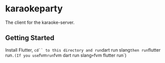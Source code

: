 # karaokeparty

The client for the karaoke-server.

## Getting Started

Install Flutter, `cd`` to this directory and run`dart run slang`then run`flutter run`.(If you use`fvm`run`fvm dart run slang`+`fvm flutter run`)
